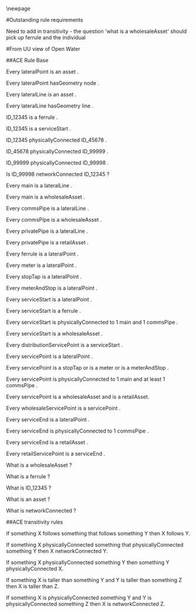 \newpage

#Outstanding rule requirements

Need to add in transitivity - the question 'what is a wholesaleAsset' should pick up ferrule and the individual

#From UU view of Open Water

##ACE Rule Base

Every lateralPoint is an asset .

Every lateralPoint hasGeometry node .

Every lateralLine is an asset .

Every lateralLine hasGeometry line .

ID_12345 is a ferrule .

ID_12345 is a serviceStart .

ID_12345 physicallyConnected ID_45678 .

ID_45678 physicallyConnected ID_99999 .

ID_99999 physicallyConnected ID_99998 .

Is ID_99998 networkConnected ID_12345 ?

Every main is a lateralLine .

Every main is a wholesaleAsset .

Every commsPipe is a lateralLine .

Every commsPipe is a wholesaleAsset .

Every privatePipe is a lateralLine .

Every privatePipe is a retailAsset .

Every ferrule is a lateralPoint .

Every meter is a lateralPoint .

Every stopTap is a lateralPoint .

Every meterAndStop is a lateralPoint .

Every serviceStart is a lateralPoint .

Every serviceStart is a ferrule .

Every serviceStart is physicallyConnected to 1 main and 1 commsPipe .

Every serviceStart is a wholesaleAsset .

Every distributionServicePoint is a serviceStart .

Every servicePoint is a lateralPoint .

Every servicePoint is a stopTap or is a meter or is a meterAndStop .

Every servicePoint is physicallyConnected to 1 main and at least 1 commsPipe .

Every servicePoint is a wholesaleAsset and is a retailAsset.

Every wholesaleServicePoint is a servicePoint .

Every serviceEnd is a lateralPoint .

Every serviceEnd is physicallyConnected to 1 commsPipe .

Every serviceEnd is a retailAsset .

Every retailServicePoint is a serviceEnd .

What is a wholesaleAsset ?

What is a ferrule ?

What is ID_12345 ?

What is an asset ?

What is networkConnected ?

##ACE transitivity rules

If something X follows something that follows something Y then X follows Y.

If something X physicallyConnected something that physicallyConnected something Y then X networkConnected Y.

If something X physicallyConnected something Y then something Y physicallyConnected X.

If something X is taller than something Y and Y is taller than something Z then X is taller than Z.

If something X is physicallyConnected something Y and Y is physicallyConnected something Z then X is networkConnected Z.



